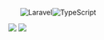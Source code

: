 <ul style="display: flex;">

<img src="http://jinnyinc.php.xdomain.jp/images/kisspng-vue-js-javascript-library-angularjs-react-vue-js-5b4ebe1c091993.8950282915318871320373.png" alt="Laravel">
<img src="http://jinnyinc.php.xdomain.jp/images/kisspng-angularjs-typescript-javascript-vue-js-5b342607e4f524.2219525715301442639378.png" alt="TypeScript">

</ul>


[![](https://raw.githubusercontent.com/jagaimo300/jagaimo300/master/profile-summary-card-output/default/1-repos-per-language.svg)](https://github.com/vn7n24fzkq/github-profile-summary-cards)
[![](https://raw.githubusercontent.com/jagaimo300/jagaimo300/master/profile-summary-card-output/default/0-profile-details.svg)](https://github.com/vn7n24fzkq/github-profile-summary-cards)

<!--
**jagaimo300/jagaimo300** is a ✨ _special_ ✨ repository because its `README.md` (this file) appears on your GitHub profile.

Here are some ideas to get you started:

- 🔭 I’m currently working on ...
- 🌱 I’m currently learning ...
- 👯 I’m looking to collaborate on ...
- 🤔 I’m looking for help with ...
- 💬 Ask me about ...
- 📫 How to reach me: ...
- 😄 Pronouns: ...
- ⚡ Fun fact: ...
-->
